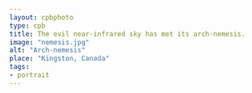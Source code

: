 ```yaml
---
layout: cpbphoto
type: cpb
title: The evil near-infrared sky has met its arch-nemesis.
image: "nemesis.jpg"
alt: "Arch-nemesis"
place: "Kingston, Canada"
tags:
- portrait
---
```

